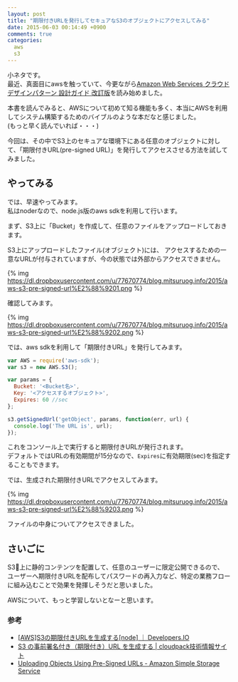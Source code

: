 ```yaml
---
layout: post
title: "期限付きURLを発行してセキュアなS3のオブジェクトにアクセスしてみる"
date: 2015-06-03 00:14:49 +0900
comments: true
categories:
  aws
  s3
---
```


小ネタです。  
最近、真面目にawsを触っていて、今更ながら[Amazon Web Services クラウドデザインパターン 設計ガイド 改訂版](http://www.amazon.co.jp/gp/product/4822277372/ref=as_li_tf_tl?ie=UTF8&camp=247&creative=1211&creativeASIN=4822277372&linkCode=as2&tag=mitsuruog-22)を読み始めました。  

本書を読んでみると、AWSについて初めて知る機能も多く、本当にAWSを利用してシステム構築するためのバイブルのような本だなと感じました。  
(もっと早く読んでいれば・・・)

今回は、その中でS3上のセキュアな環境下にある任意のオブジェクトに対して、「期限付きURL(pre-signed URL)」を発行してアクセスさせる方法を試してみました。

<!-- more -->

## やってみる

では、早速やってみます。  
私はnoderなので、node.js版のaws sdkを利用して行います。

まず、S3上に「Bucket」を作成して、任意のファイルをアップロードしておきます。

S3上にアップロードしたファイル(オブジェクト)には、
アクセスするための一意なURLが付与されていますが、今の状態では外部からアクセスできません。

{% img https://dl.dropboxusercontent.com/u/77670774/blog.mitsuruog.info/2015/aws-s3-pre-signed-url%E2%88%9201.png %}

確認してみます。

{% img https://dl.dropboxusercontent.com/u/77670774/blog.mitsuruog.info/2015/aws-s3-pre-signed-url%E2%88%9202.png %}

では、aws sdkを利用して「期限付きURL」を発行してみます。

```js
var AWS = require('aws-sdk');
var s3 = new AWS.S3();

var params = {
  Bucket: '<Bucket名>',
  Key: '<アクセスするオブジェクト>',
  Expires: 60 //sec
};

s3.getSignedUrl('getObject', params, function(err, url) {
  console.log('The URL is', url);
});
```

これをコンソール上で実行すると期限付きURLが発行されます。  
デフォルトではURLの有効期間が15分なので、`Expires`に有効期限(sec)を指定することもできます。

では、生成された期限付きURLでアクセスしてみます。

{% img https://dl.dropboxusercontent.com/u/77670774/blog.mitsuruog.info/2015/aws-s3-pre-signed-url%E2%88%9203.png %}

ファイルの中身についてアクセスできました。

## さいごに

S3上に静的コンテンツを配置して、任意のユーザーに限定公開できるので、
ユーザーへ期限付きURLを配布してパスワードの再入力など、特定の業務フローに組み込むことで効果を発揮しそうだと思いました。

AWSについて、もっと学習しないとなーと思います。

### 参考

* [[AWS]S3の期限付きURLを生成する[node] ｜ Developers.IO](http://dev.classmethod.jp/cloud/aws/node-pre-signed-url/)
* [S3 の事前署名付き（期限付き）URL を生成する | cloudpack技術情報サイト](http://blog.cloudpack.jp/2014/07/08/aws-s3-url-with-expiration-using-php-ruby/)
* [Uploading Objects Using Pre-Signed URLs - Amazon Simple Storage Service](http://docs.aws.amazon.com/AmazonS3/latest/dev/PresignedUrlUploadObject.html)
